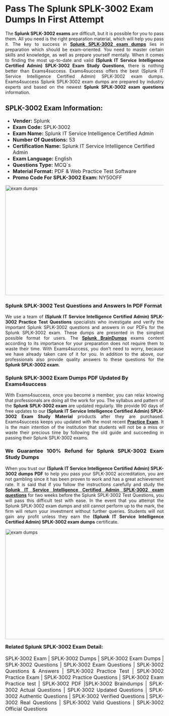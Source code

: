 <h1><strong><strong>Pass The Splunk SPLK-3002 Exam Dumps In First Attempt</strong></strong></h1> <p style="text-align:justify">The <strong>Splunk SPLK-3002 exams</strong> are difficult, but it is possible for you to pass them. All you need is the right preparation material, which will help you pass it. The key to success in <a href="https://www.exams4success.com/splunk/splk-3002-pdf-exam-dumps"><strong>Splunk SPLK-3002 exam dumps</strong></a> lies in preparation which should be exam-oriented. You need to master certain skills and knowledge, as well as prepare yourself mentally. When it comes to finding the most up-to-date and valid <strong>(Splunk IT Service Intelligence Certified Admin) SPLK-3002 Exam Study Questions</strong>, there is nothing better than Exams4success. Exams4success offers the best (Splunk IT Service Intelligence Certified Admin) SPLK-3002 exam dumps. Exams4success Splunk SPLK-3002 exam dumps are prepared by industry experts and based on the newest <strong>Splunk SPLK-3002 exam questions</strong> information.</p> <h2><strong><strong>SPLK-3002 Exam Information:</strong></strong></h2> <ul> <li><span style="font-size:16px"><strong>Vender:</strong> Splunk</span></li> <li><span style="font-size:16px"><strong>Exam Code:</strong> SPLK-3002</span></li> <li><span style="font-size:16px"><strong>Exam Name:</strong> Splunk IT Service Intelligence Certified Admin</span></li> <li><span style="font-size:16px"><strong>Number Of Questions:</strong> 53</span></li> <li><span style="font-size:16px"><strong>Certification Name:</strong> Splunk IT Service Intelligence Certified Admin</span></li> <li><span style="font-size:16px"><strong>Exam Language:</strong> English</span></li> <li><span style="font-size:16px"><strong>Questions Type:</strong> MCQ`s</span></li> <li><span style="font-size:16px"><strong>Material Format:</strong> PDF & Web Practice Test Software</span></li> <li><span style="font-size:16px"><strong>Promo Code For SPLK-3002 Exam: </strong>NY50OFF</span></li> </ul> <p><a href="https://www.exams4success.com/splunk/splk-3002-pdf-exam-dumps" rel="no-follow"><img alt="exam dumps" src="https://www.certcollections.com/uploads/content/infrist1.png" style="height:350px; width:750px" /></a></p> <h3><strong>Splunk SPLK-3002 Test Questions and Answers In PDF Format</strong></h3> <p style="text-align:justify">We use a team of <strong>(Splunk IT Service Intelligence Certified Admin) SPLK-3002 Practice Test Questions</strong> specialists who investigate and verify the important Splunk SPLK-3002 questions and answers in our PDFs for the Splunk SPLK-3002 exam. These dumps are presented in the simplest possible format for users. The <a href="https://www.exams4success.com/splunk-exam-dumps"><strong>Splunk BrainDumps</strong></a> exams content according to its importance for your preparation does not require them to waste their time. With Exams4success, you don't need to worry, because we have already taken care of it for you. In addition to the above, our professionals also provide quality answers to these questions for the<strong> Splunk SPLK-3002 exam</strong>.</p> <h3><strong> Splunk SPLK-3002 Exam Dumps PDF Updated By Exams4success</strong></h3> <p style="text-align:justify">With Exams4success, once you become a member, you can relax knowing that professionals are doing all the work for you. The syllabus and pattern of the <strong>Splunk SPLK-3002 exam </strong>are updated regularly. We provide 90 days of free updates to our <strong>(Splunk IT Service Intelligence Certified Admin) SPLK-3002 Exam Study Material</strong> products after they are purchased. Exams4success keeps you updated with the most recent <a href="https://www.exams4success.com/"><strong>Practice Exam</strong></a>. It is the main intention of the institution that students will not be a miss or waste their precious time by following the old guide and succeeding in passing their Splunk SPLK-3002 exams.</p> <h3 style="text-align:justify"><strong>We Guarantee 100% Refund for Splunk SPLK-3002 Exam Study Dumps</strong></h3> <p style="text-align:justify">When you trust our <strong>(Splunk IT Service Intelligence Certified Admin) SPLK-3002 dumps PDF</strong> to help you pass your SPLK-3002 accreditation, you are not gambling since it has been proven to work and has a great achievement rate. It is said that if you follow the instructions carefully and study the <a href="https://www.exams4success.com/splunk/splk-3002-pdf-exam-dumps"><strong>Splunk IT Service Intelligence Certified Admin SPLK-3002 exam questions</strong></a> for two weeks before the Splunk SPLK-3002 Test Questions, you will pass this difficult test with ease. In the event that you attempt the Splunk SPLK-3002 exam dumps and still cannot perform up to the mark, the firm will return your investment without further queries. Students will not gain any profit unless they earn the <strong>(Splunk IT Service Intelligence Certified Admin) SPLK-3002 exam dumps</strong> certificate.</p> <p style="text-align:justify"><a href="https://www.exams4success.com/splunk/splk-3002-pdf-exam-dumps" rel="no-follow"><img alt="exam dumps" src="https://www.certcollections.com/uploads/content/free_demo1.png" style="height:350px; width:750px" /></a></p> <p style="text-align:justify"><span style="font-size:16px"><strong>Related Splunk SPLK-3002 Exam Detail:</strong></span><br /> <br /> <span style="font-size:16px">SPLK-3002 Exam | SPLK-3002 Dumps | SPLK-3002 Exam Dumps | SPLK-3002 Questions | SPLK-3002 Exam Questions | SPLK-3002 Questions & Answers | SPLK-3002 Practice Test | SPLK-3002 Practice Exam | SPLK-3002 Practice Questions | SPLK-3002 Exam Practice test | SPLK-3002 PDF |SPLK-3002 Braindumps | SPLK-3002 Actual Questions | SPLK-3002 Updated Questions | SPLK-3002 Authentic Questions | SPLK-3002 Verified Questions | SPLK-3002 Real Questions | SPLK-3002 Valid Questions | SPLK-3002 Official Questions</span></p>
